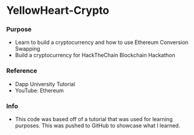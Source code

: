 # YellowHeart-Crypto

### Purpose

* Learn to build a cryptocurrency and how to use Ethereum Conversion Swapping
* Build a cryptocurrency for HackTheChain Blockchain Hackathon

### Reference

* Dapp University Tutorial
* YouTube: Ethereum

### Info

* This code was based off of a tutorial that was used for learning purposes. This was pushed to GitHub to showcase what I learned.
